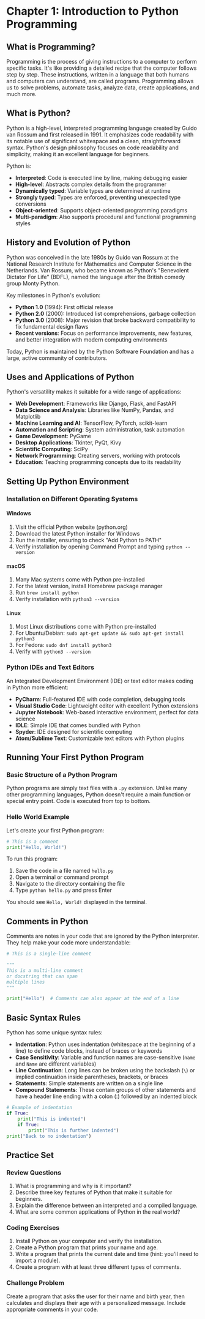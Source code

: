 # Chapter 1: Introduction to Python Programming

## What is Programming?

Programming is the process of giving instructions to a computer to perform specific tasks. It's like providing a detailed recipe that the computer follows step by step. These instructions, written in a language that both humans and computers can understand, are called programs. Programming allows us to solve problems, automate tasks, analyze data, create applications, and much more.

## What is Python?

Python is a high-level, interpreted programming language created by Guido van Rossum and first released in 1991. It emphasizes code readability with its notable use of significant whitespace and a clean, straightforward syntax. Python's design philosophy focuses on code readability and simplicity, making it an excellent language for beginners.

Python is:
* **Interpreted**: Code is executed line by line, making debugging easier
* **High-level**: Abstracts complex details from the programmer
* **Dynamically typed**: Variable types are determined at runtime
* **Strongly typed**: Types are enforced, preventing unexpected type conversions
* **Object-oriented**: Supports object-oriented programming paradigms
* **Multi-paradigm**: Also supports procedural and functional programming styles

## History and Evolution of Python

Python was conceived in the late 1980s by Guido van Rossum at the National Research Institute for Mathematics and Computer Science in the Netherlands. Van Rossum, who became known as Python's "Benevolent Dictator For Life" (BDFL), named the language after the British comedy group Monty Python.

Key milestones in Python's evolution:
* **Python 1.0** (1994): First official release
* **Python 2.0** (2000): Introduced list comprehensions, garbage collection
* **Python 3.0** (2008): Major revision that broke backward compatibility to fix fundamental design flaws
* **Recent versions**: Focus on performance improvements, new features, and better integration with modern computing environments

Today, Python is maintained by the Python Software Foundation and has a large, active community of contributors.

## Uses and Applications of Python

Python's versatility makes it suitable for a wide range of applications:

* **Web Development**: Frameworks like Django, Flask, and FastAPI
* **Data Science and Analysis**: Libraries like NumPy, Pandas, and Matplotlib
* **Machine Learning and AI**: TensorFlow, PyTorch, scikit-learn
* **Automation and Scripting**: System administration, task automation
* **Game Development**: PyGame
* **Desktop Applications**: Tkinter, PyQt, Kivy
* **Scientific Computing**: SciPy
* **Network Programming**: Creating servers, working with protocols
* **Education**: Teaching programming concepts due to its readability

## Setting Up Python Environment

### Installation on Different Operating Systems

#### Windows
1. Visit the official Python website (python.org)
2. Download the latest Python installer for Windows
3. Run the installer, ensuring to check "Add Python to PATH"
4. Verify installation by opening Command Prompt and typing `python --version`

#### macOS
1. Many Mac systems come with Python pre-installed
2. For the latest version, install Homebrew package manager
3. Run `brew install python`
4. Verify installation with `python3 --version`

#### Linux
1. Most Linux distributions come with Python pre-installed
2. For Ubuntu/Debian: `sudo apt-get update && sudo apt-get install python3`
3. For Fedora: `sudo dnf install python3`
4. Verify with `python3 --version`

### Python IDEs and Text Editors

An Integrated Development Environment (IDE) or text editor makes coding in Python more efficient:

* **PyCharm**: Full-featured IDE with code completion, debugging tools
* **Visual Studio Code**: Lightweight editor with excellent Python extensions
* **Jupyter Notebook**: Web-based interactive environment, perfect for data science
* **IDLE**: Simple IDE that comes bundled with Python
* **Spyder**: IDE designed for scientific computing
* **Atom/Sublime Text**: Customizable text editors with Python plugins

## Running Your First Python Program

### Basic Structure of a Python Program

Python programs are simply text files with a `.py` extension. Unlike many other programming languages, Python doesn't require a main function or special entry point. Code is executed from top to bottom.

### Hello World Example

Let's create your first Python program:

```python
# This is a comment
print("Hello, World!")
```

To run this program:
1. Save the code in a file named `hello.py`
2. Open a terminal or command prompt
3. Navigate to the directory containing the file
4. Type `python hello.py` and press Enter

You should see `Hello, World!` displayed in the terminal.

## Comments in Python

Comments are notes in your code that are ignored by the Python interpreter. They help make your code more understandable:

```python
# This is a single-line comment

"""
This is a multi-line comment
or docstring that can span
multiple lines
"""

print("Hello")  # Comments can also appear at the end of a line
```

## Basic Syntax Rules

Python has some unique syntax rules:

* **Indentation**: Python uses indentation (whitespace at the beginning of a line) to define code blocks, instead of braces or keywords
* **Case Sensitivity**: Variable and function names are case-sensitive (`name` and `Name` are different variables)
* **Line Continuation**: Long lines can be broken using the backslash (`\`) or implied continuation inside parentheses, brackets, or braces
* **Statements**: Simple statements are written on a single line
* **Compound Statements**: These contain groups of other statements and have a header line ending with a colon (:) followed by an indented block

```python
# Example of indentation
if True:
    print("This is indented")
    if True:
        print("This is further indented")
print("Back to no indentation")
```

## Practice Set

### Review Questions
1. What is programming and why is it important?
2. Describe three key features of Python that make it suitable for beginners.
3. Explain the difference between an interpreted and a compiled language.
4. What are some common applications of Python in the real world?

### Coding Exercises
1. Install Python on your computer and verify the installation.
2. Create a Python program that prints your name and age.
3. Write a program that prints the current date and time (hint: you'll need to import a module).
4. Create a program with at least three different types of comments.

### Challenge Problem
Create a program that asks the user for their name and birth year, then calculates and displays their age with a personalized message. Include appropriate comments in your code.
